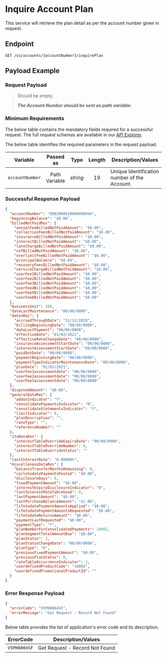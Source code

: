 # Inquire Account Plan

This service will retrieve the plan detail as per the account number given in request.

## Endpoint

`GET /v1/accounts/{accountNumber}/inquirePlan`

## Payload Example

### Request Payload

>Should be empty.
>
>***The Account Number should be sent as path variable.***


### Minimum Requirements

The below table contains the mandatory fields required for a successful request. The full request schemas are available in our [API Explorer](../api/?type=get&path=/v1/accounts/{accountNumber}/inquirePlan).

The below table identifies the required parameters in the request payload.

| Variable | Passed as | Type | Length | Description/Values |
| -------- | :-------: | :--: | :------------: | ------------------ |
| `accountNumber` | Path Variable | *string* | 19 | Unique Identification number of the Account.|

### Successful Response Payload

```json
{
  "accountNumber": "0002000010000400044",
  "beginningBalance": "$0.00",
  "billedNotPaidRes": {
    "annualFeeBilledNotPaidAmount": "$0.00",
    "collectionFeesBilledNotPaidAmount": "$0.00",
    "insuranceBilledNotPaidAmount": "$0.00",
    "interestBilledNotPaidAmount": "$0.00",
    "lateChargeBilledNotPaidAmount": "$0.00",
    "nsfBilledNotPaidAmount": "$0.00",
    "overlimitFeeBilledNotPaidAmount": "$0.00",
    "principalBalance": "$0.00",
    "recoveryFeesBilledNotPaidAmount": "$0.00",
    "serviceChargeBilledNotPaidAmount": "$0.00",
    "userFee1BilledNotPaidAmount": "$0.00",
    "userFee2BilledNotPaidAmount": "$0.00",
    "userFee3BilledNotPaidAmount": "$0.00",
    "userFee4BilledNotPaidAmount": "$0.00",
    "userFee5BilledNotPaidAmount": "$0.00",
    "userFee6BilledNotPaidAmount": "$0.00"
  },
  "businessUnit": 200,
  "dateLastMaintenance": "00/00/0000",
  "datesRes": {
    "accruedThroughDate": "31/12/2020",
    "billingBeginningDate": "00/00/0000",
    "dateLastPayment": "00/00/0000",
    "effectiveDate": "01/03/2021",
    "effectiveRateChangeDate": "00/00/0000",
    "insuranceAssessmentStartDate": "00/00/0000",
    "interestAssessmentStartDate": "00/00/0000",
    "paidOutDate": "00/00/0000",
    "paymentBeginningDate": "00/00/0000",
    "paymentTypeIndicatorMaintenanceDate": "00/00/0000",
    "planDate": "01/03/2021",
    "userFee1assessmentdate": "00/00/0000",
    "userFee2assessmentdate": "00/00/0000",
    "userFee3assessmentdate": "00/00/0000"
  },
  "disputedAmount": "$0.00",
  "generalDataRes": {
    "addonIndicator": "Y",
    "consolidatePaymentsIndicator": "N",
    "consolidateStatementsIndicator": "Y",
    "limitIndicator": 0,
    "planDescription": "",
    "rateType": "",
    "referenceNumber": ""
  },
  "itoDataRes": {
    "interestTableOverrideExpiryDate": "00/00/0000",
    "interestTableOverrideNumber": 0,
    "interestTableOverrideStatus": ""
  },
  "lastInterestRate": "0.00000%",
  "miscellenousDataRes": {
    "balanceTransferMonthsRemaining": 0,
    "cycletodatePaymentsPosted": "$0.00",
    "disclosureDays": 0,
    "fixedPaymentAmount": "$0.00",
    "interestExpiryDisclosureIndicator": "0",
    "lastInterestRateTableUsed": 0,
    "lastPaymentAmount": "$0.00",
    "lastPurchaseBalanceAmount": "$1.00",
    "lifetodatePaymentAmountsApplied": "$0.00",
    "lifetodatePaymentAmountsRequested": "$0.00",
    "lifetodateReturnsAmount": "$0.00",
    "paymentLastRequested": "$0.00",
    "paymentType": "T",
    "planNumberForConsolidatedPayments": 10002,
    "planSegmentTotalAmountDue": "$0.00",
    "planStatus": 1,
    "planStatusChangeDate": "00/00/0000",
    "planType": "R",
    "previousFixedPaymentAmount": "$0.00",
    "previousPlanStatus": 0,
    "rateTableOccurrenceIndicator": 2,
    "userdefinedProductCode": "10002",
    "userdefinedPromotionalProductId": ""
  }
}
```

### Error Response Payload

```json
{
  "errorCode": "V5PH0004SF",
  "errorMessage": "Get Request - Record Not Found"  
}
```

Below table provides the list of application's error code and its description.

| ErrorCode |  Description/Values |
| --------  | ------------------ |
| `V5PH0004SF` | Get Request - Record Not Found |

